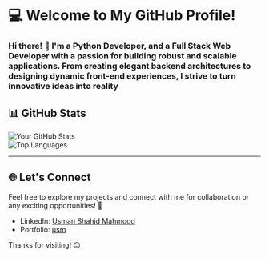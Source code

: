 # 💻 Welcome to My GitHub Profile!  

### Hi there! 👋 I'm a **Python Developer**, and a **Full Stack Web Developer** with a passion for building robust and scalable applications. From creating elegant backend architectures to designing dynamic front-end experiences, I strive to turn innovative ideas into reality
## 📊 **GitHub Stats**  
![Your GitHub Stats](https://github-readme-stats.vercel.app/api?username=usman-s-mahmood&show_icons=true&theme=radical)  
![Top Languages](https://github-readme-stats.vercel.app/api/top-langs/?username=usman-s-mahmood&layout=compact&theme=radical)  

---

## 🌐 **Let's Connect**  
Feel free to explore my projects and connect with me for collaboration or any exciting opportunities! 🚀  
- LinkedIn: [Usman Shahid Mahmood](https://linkedin.com/in/usman-shahid-mahmood)  
- Portfolio: [usm](https://usm.pythonanywhere.com)  

Thanks for visiting! 😊  
